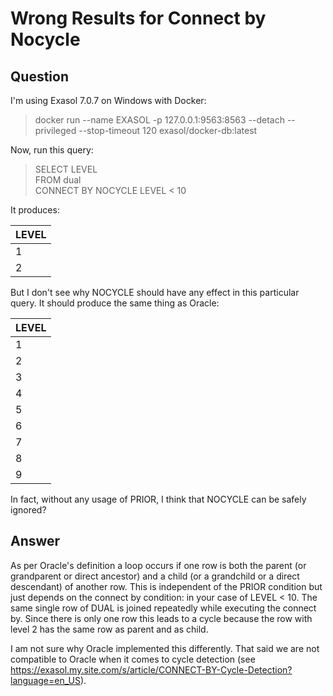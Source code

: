 # Wrong Results for Connect by Nocycle

## Question
I'm using Exasol 7.0.7 on Windows with Docker:

> docker run --name EXASOL -p 127.0.0.1:9563:8563 --detach --privileged --stop-timeout 120 exasol/docker-db:latest

Now, run this query:

>SELECT LEVEL  
FROM dual  
CONNECT BY NOCYCLE LEVEL < 10

It produces:

|LEVEL|
|-----|
|1    |
|2    |

But I don't see why NOCYCLE should have any effect in this particular query. It should produce the same thing as Oracle:

|LEVEL|
|-----|
|1    |
|2    |
|3    |
|4    |
|5    |
|6    |
|7    |
|8    |
|9    |

In fact, without any usage of PRIOR, I think that NOCYCLE can be safely ignored?

## Answer
As per Oracle's definition a loop occurs if one row is both the parent (or grandparent or direct ancestor) and a child (or a grandchild or a direct descendant) of another row. This is independent of the PRIOR condition but just depends on the connect by condition: in your case of LEVEL < 10. The same single row of DUAL is joined repeatedly while executing the connect by. Since there is only one row this leads to a cycle because the row with level 2 has the same row as parent and as child.

I am not sure why Oracle implemented this differently. That said we are not compatible to Oracle when it comes to cycle detection (see https://exasol.my.site.com/s/article/CONNECT-BY-Cycle-Detection?language=en_US).